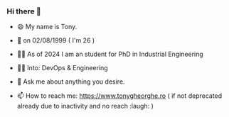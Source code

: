 ### Hi there 👋

<!--
**TonyGheorghe/TonyGheorghe** is a ✨ _special_ ✨ repository because its `README.md` (this file) appears on your GitHub profile.

Here are some ideas to get you started:
-->
- 😄 My name is Tony.
- 🎂 on 02/08/1999 ( I'm 26 ) 
- :man_student: As of 2024 I am an student for PhD in Industrial Engineering
- 👨‍💻 Into: DevOps & Engineering

- 💬 Ask me about anything you desire.
- 📫 How to reach me: https://www.tonygheorghe.ro ( if not deprecated already due to inactivity and no reach :laugh: )
